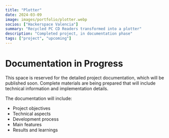 ```yaml
---
title: "Plotter"
date: 2024-03-09
image: images/portfolio/plotter.webp
socios: ["Hackerspace Valencia"]
summary: "Recycled PC CD Readers transformed into a plotter"
description: "Completed project, in documentation phase"
tags: ["project", "upcoming"]
---
```


# Documentation in Progress

This space is reserved for the detailed project documentation, which will be published soon. Complete materials are being prepared that will include technical information and implementation details.

The documentation will include:
- Project objectives
- Technical aspects
- Development process
- Main features
- Results and learnings

